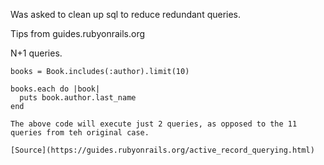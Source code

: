 Was asked to clean up sql to reduce redundant queries. 

Tips from guides.rubyonrails.org

N+1 queries. 

```
books = Book.includes(:author).limit(10)

books.each do |book|
  puts book.author.last_name
end

The above code will execute just 2 queries, as opposed to the 11 queries from teh original case.

[Source](https://guides.rubyonrails.org/active_record_querying.html) 
